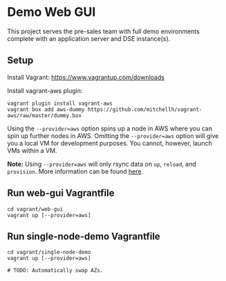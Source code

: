 # Demo Web GUI

This project serves the pre-sales team with full demo environments complete with
an application server and DSE instance(s).

## Setup

Install Vagrant: https://www.vagrantup.com/downloads

Install vagrant-aws plugin:

    vagrant plugin install vagrant-aws
    vagrant box add aws-dummy https://github.com/mitchellh/vagrant-aws/raw/master/dummy.box

Using the `--provider=aws` option spins up a node in AWS where you can spin up
further nodes in AWS. Omitting the `--provider=aws` option will give you a local
VM for development purposes. You cannot, however, launch VMs within a VM.

**Note:** Using `--provider=aws` will only rsync data on `up`, `reload`, and
`provision`. More information can be found
[here](https://github.com/mitchellh/vagrant-aws#synced-folders).

## Run web-gui Vagrantfile

    cd vagrant/web-gui
    vagrant up [--provider=aws]

## Run single-node-demo Vagrantfile

    cd vagrant/single-node-demo
    vagrant up [--provider=aws]

    # TODO: Automatically swap AZs.
